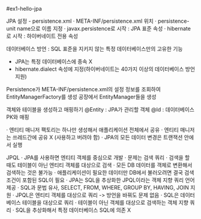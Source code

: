 #ex1-hello-jpa

JPA 설정 - persistence.xml
 · META-INF/persistence.xml 위치
 · persistence-unit name으로 이름 지정
 · javax.persistence로 시작 : JPA 표준 속성
 · hibernate로 시작 : 하이버네이트 전용 속성
 
데이터베이스 방언 : SQL 표준을 지키지 않는 특정 데이터베이스만의 고유한 기능
 - JPA는 특정 데이터베이스에 종속 X
 - hibernate.dialect 속성에 지정(하이버네이트는 40가지 이상의 데이터베이스 방언 지원)
 
Persistence가 META-INF/persistence.xml의 설정 정보를 조회하여 EntityManagerFactory를 생성 공장에서 EntityManager들을 생성

객체와 테이블을 생성하고 매핑하기
@Entity : JPA가 관리할 객체
@Id : 데이터베이스 PK와 매핑

 · 엔티티 매니저 팩토리는 하나만 생성해서 애플리케이션 전체에서 공유
 · 엔티티 매니저는 쓰레드간에 공유 X (사용하고 버려야 함)
 · JPA의 모든 데이터 변경은 트랜잭션 안에서 실행

JPQL
 · JPA를 사용하면 엔티티 객체를 중심으로 개발
 · 문제는 검색 쿼리
 · 검색을 할 때도 테이블이 아닌 엔티티 객체를 대상으로 검색
 · 모든 DB 데이터를 객체로 변환해서 검색하는 것은 불가능
 · 애플리케이션이 필요한 데이터만 DB에서 불러오려면 결국 검색 조건이 포함된 SQL이 필요
 · JPA는 SQL을 추상화한 JPQL이라는 객체 지향 쿼리 언어 제공
 · SQL과 문법 유사, SELECT, FROM, WHERE, GROUP BY, HAVING, JOIN 지원
 · JPQL은 엔티티 객체를 대상으로 쿼리 -> 방언을 바꿔도 문제 없음
 · SQL은 데이터베이스 테이블을 대상으로 쿼리 
 · 테이블이 아닌 객체를 대상으로 검색하는 객체 지향 쿼리
 · SQL을 추상화해서 특정 데이터베이스 SQL에 의존 X
  
 

 
 
 
 
